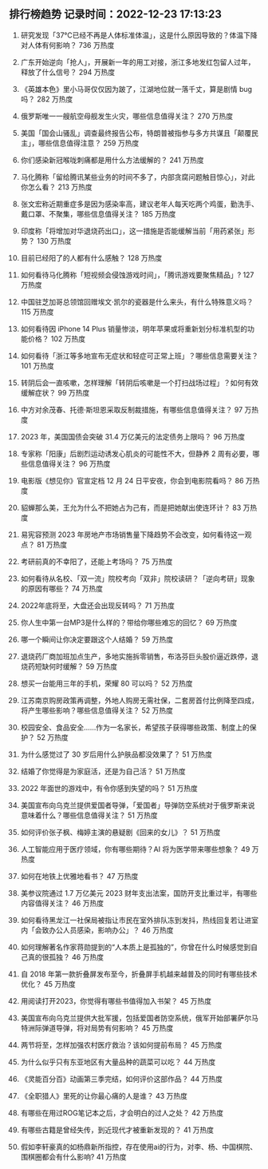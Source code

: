 
## 排行榜趋势 记录时间：2022-12-23 17:13:23
  
  1. 研究发现「37℃已经不再是人体标准体温」，这是什么原因导致的？体温下降对人体有何影响？ 736 万热度
    
  2. 广东开始逆向「抢人」，开展新一年的用工对接，浙江多地发红包留人过年，释放了什么信号？ 294 万热度
    
  3. 《英雄本色》里小马哥仅仅因为跛了，江湖地位就一落千丈，算是剧情 bug 吗？ 282 万热度
    
  4. 俄罗斯唯一一艘航空母舰发生火灾，哪些信息值得关注？ 270 万热度
    
  5. 美国「国会山骚乱」调查最终报告公布，特朗普被指参与多方共谋且「颠覆民主」，哪些信息值得注意？ 259 万热度
    
  6. 你们感染新冠喉咙刺痛都是用什么方法缓解的？ 241 万热度
    
  7. 马化腾称「留给腾讯某些业务的时间不多了，内部贪腐问题触目惊心」，对此你怎么看？ 213 万热度
    
  8. 张文宏称近期重症多是因为感染率高，建议老年人每天吃两个鸡蛋，勤洗手、戴口罩、不聚集，哪些信息值得关注？ 185 万热度
    
  9. 印度称「将增加对华退烧药出口」，这一措施是否能缓解当前「用药紧张」形势？ 130 万热度
    
  10. 目前已经阳了的人都有什么感触？ 128 万热度
    
  11. 如何看待马化腾称「短视频会侵蚀游戏时间」，「腾讯游戏要聚焦精品」? 127 万热度
    
  12. 中国驻芝加哥总领馆回赠埃文·凯尔的瓷器是什么来头，有什么特殊意义吗？ 115 万热度
    
  13. 如何看待因 iPhone 14 Plus 销量惨淡，明年苹果或将重新划分标准机型的功能价格？ 102 万热度
    
  14. 如何看待「浙江等多地宣布无症状和轻症可正常上班」？哪些信息需要关注？ 101 万热度
    
  15. 转阴后会一直咳嗽，怎样理解「转阴后咳嗽是一个打扫战场过程」？如何有效缓解症状？ 99 万热度
    
  16. 中方对余茂春、托德·斯坦恩采取反制裁措施，有哪些信息值得关注？ 97 万热度
    
  17. 2023 年，美国国债会突破 31.4 万亿美元的法定债务上限吗？ 96 万热度
    
  18. 专家称「阳康」后剧烈运动诱发心肌炎的可能性不大，但静养 2 周有必要，哪些信息值得关注？ 96 万热度
    
  19. 电影版《想见你》官宣定档 12 月 24 日平安夜，你会到电影院看吗？ 86 万热度
    
  20. 貂蝉那么美，王允为什么不把她占为己有，而是把她献出使连环计？ 83 万热度
    
  21. 易宪容预测 2023 年房地产市场销售量下降趋势不会改变，如何看待这一观点？ 81 万热度
    
  22. 考研前真的不幸阳了，还能上考场吗？ 75 万热度
    
  23. 如何看待从名校、「双一流」院校考向「双非」院校读研？「逆向考研」现象的原因有哪些？ 74 万热度
    
  24. 2022年底将至，大盘还会出现反转吗？ 71 万热度
    
  25. 你人生中第一台MP3是什么样的？带给你哪些难忘的回忆？ 69 万热度
    
  26. 哪一个瞬间让你决定要跟这个人结婚？ 59 万热度
    
  27. 退烧药厂商加班加点生产，多地实施拆零销售，布洛芬巨头股价逼近跌停，退烧药短缺何时缓解？ 59 万热度
    
  28. 想买一台能用三年的手机，荣耀 80 可以吗？ 52 万热度
    
  29. 江苏南京购房政策再调整，外地人购房无需社保，二套房首付比例降至四成，将产生哪些影响？哪些信息值得关注？ 52 万热度
    
  30. 校园安全、食品安全……作为一名家长，希望孩子获得哪些政策、制度上的保护？ 52 万热度
    
  31. 为什么感觉过了 30 岁后用什么护肤品都没效果了？ 51 万热度
    
  32. 结婚了你觉得是为家庭活，还是为自己活？ 51 万热度
    
  33. 2022 年面世的游戏中，有令你感到失望的吗？ 51 万热度
    
  34. 美国宣布向乌克兰提供爱国者导弹，「爱国者」导弹防空系统对于俄罗斯来说意味着什么？哪些信息值得关注？ 51 万热度
    
  35. 如何评价张子枫、梅婷主演的悬疑剧《回来的女儿》？ 51 万热度
    
  36. 人工智能应用于医疗领域，你有哪些期待？AI 将为医学带来哪些想象？ 49 万热度
    
  37. 如何在地铁上优雅地看书？ 47 万热度
    
  38. 美参议院通过 1.7 万亿美元 2023 财年支出法案，国防开支比重过半，有哪些内容值得关注？ 46 万热度
    
  39. 如何看待黑龙江一社保局被指让市民在室外排队冻到发抖，热线回复若让进室内「会致办公人员感染，影响办公」？ 46 万热度
    
  40. 如何理解著名作家蒋勋提到的“人本质上是孤独的”，你曾在什么时候感觉到自己真的很孤独？ 46 万热度
    
  41. 自 2018 年第一款折叠屏发布至今，折叠屏手机越来越普及的同时有哪些技术优化？ 45 万热度
    
  42. 用阅读打开2023，你觉得有哪些书值得加入书架？ 45 万热度
    
  43. 美国宣布向乌克兰提供大批军援，包括爱国者防空系统，俄军开始部署萨尔马特洲际弹道导弹，将对局势有何影响？ 45 万热度
    
  44. 两节将至，怎样加强农村医疗救治？该如何提前布局？ 45 万热度
    
  45. 为什么似乎只有东亚地区有大量品种的蔬菜可以吃？ 44 万热度
    
  46. 《灵能百分百》动画第三季完结，如何评价这部作品？ 44 万热度
    
  47. 《全职猎人》里死的让你最心痛的人是谁？ 43 万热度
    
  48. 有哪些在用过ROG笔记本之后，才会明白的过人之处？ 42 万热度
    
  49. 有哪些古籍是曾经失传，到近现代才被重新发现的？ 41 万热度
    
  50. 假如李轩豪真的如杨鼎新所指控，存在使用ai的行为，对李、杨、中国棋院、围棋圈都会有什么影响? 41 万热度
    